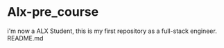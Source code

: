 # Alx-pre_course
i'm now a ALX Student, this is my first repository as a full-stack engineer.
README.md
